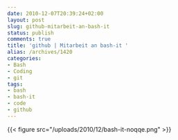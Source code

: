 ```yaml
---
date: 2010-12-07T20:39:24+02:00
layout: post
slug: github-mitarbeit-an-bash-it
status: publish
comments: true
title: 'github | Mitarbeit an bash-it '
alias: /archives/1420
categories:
- Bash
- Coding
- git
tags:
- bash
- bash-it
- code
- github
---
```


{{< figure src="/uploads/2010/12/bash-it-noqqe.png" >}}
